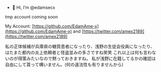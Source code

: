 - 👋 Hi, I’m @edamsecx

tmp account
coming soon

My Account: [https://github.com/EdamAme-x](https://github.com/EdamAme-x) and [https://twitter.com/amex2189](https://twitter.com/amex2189)

私の正体候補が兵庫県の糖質患者になったり、浅野の生徒会役員になったり、
はたまた都内の炎上依頼者と怪盗並みの多さですね笑笑
これ以上は何も言わないのが得策みたいなので黙っておきますね。
私が浅野に在籍してるかの確認は自由にして貰って構いません。(何の違法性も有りませんから)

<!---
edamsecx/edamsecx is a ✨ special ✨ repository because its `README.md` (this file) appears on your GitHub profile.
You can click the Preview link to take a look at your changes.
--->
